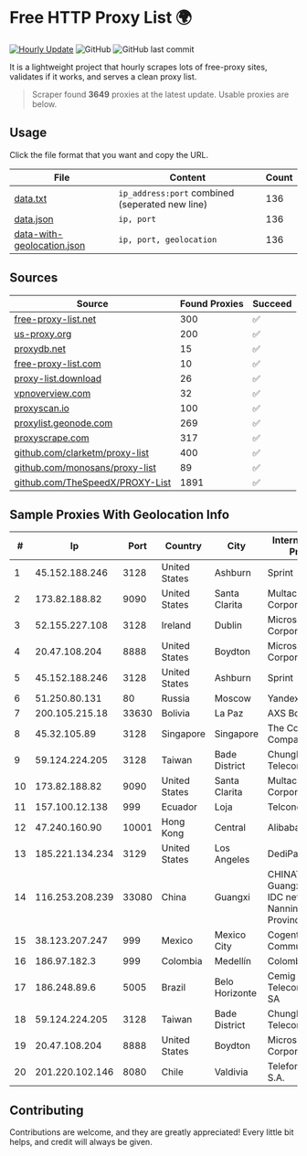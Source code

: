 
# Free HTTP Proxy List 🌍

[![Hourly Update](https://github.com/mertguvencli/http-proxy-list/actions/workflows/main.yml/badge.svg?branch=main)](https://github.com/mertguvencli/http-proxy-list/actions/workflows/main.yml)
![GitHub](https://img.shields.io/github/license/mertguvencli/http-proxy-list)
![GitHub last commit](https://img.shields.io/github/last-commit/mertguvencli/http-proxy-list)

It is a lightweight project that hourly scrapes lots of free-proxy sites, validates if it works, and serves a clean proxy list.


> Scraper found **3649** proxies at the latest update. Usable proxies are below.

## Usage

Click the file format that you want and copy the URL.


|File|Content|Count|
|----|-------|-----|
|[data.txt](https://raw.githubusercontent.com/mertguvencli/http-proxy-list/main/proxy-list/data.txt)|`ip_address:port` combined (seperated new line)|136|
|[data.json](https://raw.githubusercontent.com/mertguvencli/http-proxy-list/main/proxy-list/data.json)|`ip, port`|136|
|[data-with-geolocation.json](https://raw.githubusercontent.com/mertguvencli/http-proxy-list/main/proxy-list/data-with-geolocation.json)|`ip, port, geolocation`|136|

## Sources

|Source|Found Proxies|Succeed|
|------|-------------|-------|
|[free-proxy-list.net](https://free-proxy-list.net)|300|✅|
|[us-proxy.org](https://www.us-proxy.org)|200|✅|
|[proxydb.net](http://proxydb.net)|15|✅|
|[free-proxy-list.com](https://free-proxy-list.com/?page=&port=&type%5B%5D=http&type%5B%5D=https&up_time=0&search=Search)|10|✅|
|[proxy-list.download](https://www.proxy-list.download/HTTP)|26|✅|
|[vpnoverview.com](https://vpnoverview.com/privacy/anonymous-browsing/free-proxy-servers)|32|✅|
|[proxyscan.io](https://www.proxyscan.io)|100|✅|
|[proxylist.geonode.com](https://proxylist.geonode.com/api/proxy-list?limit=300&page=1&sort_by=lastChecked&sort_type=desc&protocols=http,https)|269|✅|
|[proxyscrape.com](https://api.proxyscrape.com/v2/?request=displayproxies&protocol=http&timeout=10000&country=all&ssl=all&anonymity=all)|317|✅|
|[github.com/clarketm/proxy-list](https://raw.githubusercontent.com/clarketm/proxy-list/master/proxy-list-raw.txt)|400|✅|
|[github.com/monosans/proxy-list](https://raw.githubusercontent.com/monosans/proxy-list/main/proxies/http.txt)|89|✅|
|[github.com/TheSpeedX/PROXY-List](https://raw.githubusercontent.com/TheSpeedX/PROXY-List/master/http.txt)|1891|✅|


## Sample Proxies With Geolocation Info

|#|Ip|Port|Country|City|Internet Service Provider|
|-|--|----|-------|----|-------------------------|
|1|45.152.188.246|3128|United States|Ashburn|Sprint|
|2|173.82.188.82|9090|United States|Santa Clarita|Multacom Corporation|
|3|52.155.227.108|3128|Ireland|Dublin|Microsoft Corporation|
|4|20.47.108.204|8888|United States|Boydton|Microsoft Corporation|
|5|45.152.188.246|3128|United States|Ashburn|Sprint|
|6|51.250.80.131|80|Russia|Moscow|Yandex.Cloud LLC|
|7|200.105.215.18|33630|Bolivia|La Paz|AXS Bolivia S. A.|
|8|45.32.105.89|3128|Singapore|Singapore|The Constant Company|
|9|59.124.224.205|3128|Taiwan|Bade District|Chunghwa Telecom Co., Ltd.|
|10|173.82.188.82|9090|United States|Santa Clarita|Multacom Corporation|
|11|157.100.12.138|999|Ecuador|Loja|Telconet S.A|
|12|47.240.160.90|10001|Hong Kong|Central|Alibaba.com LLC|
|13|185.221.134.234|3129|United States|Los Angeles|DediPath|
|14|116.253.208.239|33080|China|Guangxi|CHINATELECOM Guangxi Nanning IDC networkdescr: Nanning, Guangxi Province, P.R.|
|15|38.123.207.247|999|Mexico|Mexico City|Cogent Communications|
|16|186.97.182.3|999|Colombia|Medellín|Colombia Móvil|
|17|186.248.89.6|5005|Brazil|Belo Horizonte|Cemig Telecomunicações SA|
|18|59.124.224.205|3128|Taiwan|Bade District|Chunghwa Telecom Co., Ltd.|
|19|20.47.108.204|8888|United States|Boydton|Microsoft Corporation|
|20|201.220.102.146|8080|Chile|Valdivia|Telefonica del Sur S.A.|



## Contributing

Contributions are welcome, and they are greatly appreciated! Every
little bit helps, and credit will always be given.

